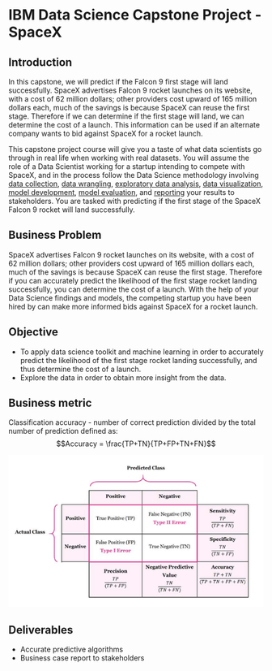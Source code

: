 # IBM Data Science Capstone Project - SpaceX

## Introduction

In this capstone, we will predict if the Falcon 9 first stage will land successfully. SpaceX advertises Falcon 9 rocket launches on its website, with a cost of 62 million dollars; other providers cost upward of 165 million dollars each, much of the savings is because SpaceX can reuse the first stage. Therefore if we can determine if the first stage will land, we can determine the cost of a launch. This information can be used if an alternate company wants to bid against SpaceX for a rocket launch. 

This capstone project course will give you a taste of what data scientists go through in real life when working with real datasets. You will assume the role of a Data Scientist working for a startup intending to compete with SpaceX, and in the process follow the Data Science methodology involving [data collection](https://github.com/mukesh16/Applied_Data_Science_Capstone_SpaceX/blob/main/Data%20Collection%20API.ipynb), [data wrangling](https://github.com/mukesh16/Applied_Data_Science_Capstone_SpaceX/blob/main/Data%20Wrangling.ipynb), [exploratory data analysis](https://github.com/mukesh16/Applied_Data_Science_Capstone_SpaceX/blob/main/EDA%20with%20SQL.ipynb), [data visualization](https://github.com/mukesh16/Applied_Data_Science_Capstone_SpaceX/blob/main/EDA%20with%20Data%20Visualization.ipynb), [model development](https://github.com/mukesh16/Applied_Data_Science_Capstone_SpaceX/blob/main/Machine%20Learning%20Prediction.ipynb), [model evaluation](https://github.com/mukesh16/Applied_Data_Science_Capstone_SpaceX/blob/main/Machine%20Learning%20Prediction.ipynb), and [reporting](https://github.com/mukesh16/Applied_Data_Science_Capstone_SpaceX/blob/main/Winning%20Space%20Race%20with%20Data%20Science.pdf) your results to stakeholders. You are tasked with predicting if the first stage of the SpaceX Falcon 9 rocket will land successfully. 

## Business Problem
SpaceX advertises Falcon 9 rocket launches on its website, with a cost of 62 million dollars; other providers cost upward of 165 million dollars each, much of the savings is because SpaceX can reuse the first stage. Therefore if you can accurately predict the likelihood of the first stage rocket landing successfully, you can determine the cost of a launch. With the help of your Data Science findings and models, the competing startup you have been hired by can make more informed bids against SpaceX for a rocket launch. 

## Objective
- To apply data science toolkit and machine learning in order to accurately predict the likelihood of the first stage rocket landing successfully, and thus determine the cost of a launch.
- Explore the data in order to obtain more insight from the data.

## Business metric
Classification accuracy - number of correct prediction divided by the total number of prediction defined as:
$$Accuracy = \frac{TP+TN}{TP+FP+TN+FN}$$

![Confusion matrix](https://github.com/mukesh16/Applied_Data_Science_Capstone_SpaceX/blob/main/Plots/Confusion%20matrix.PNG)

## Deliverables
- Accurate predictive algorithms
- Business case report to stakeholders


